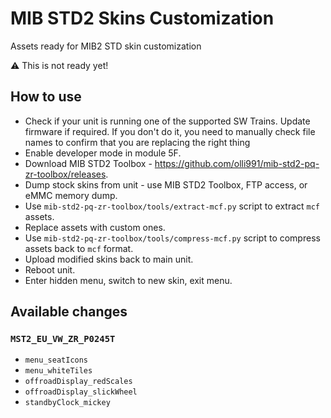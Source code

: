 # MIB STD2 Skins Customization
Assets ready for MIB2 STD skin customization

⚠️ This is not ready yet!

## How to use
* Check if your unit is running one of the supported SW Trains. Update firmware if required. If you don't do it, you need to manually check file names to confirm that you are replacing the right thing
* Enable developer mode in module 5F.
* Download MIB STD2 Toolbox - https://github.com/olli991/mib-std2-pq-zr-toolbox/releases.
* Dump stock skins from unit - use MIB STD2 Toolbox, FTP access, or eMMC memory dump.
* Use `mib-std2-pq-zr-toolbox/tools/extract-mcf.py` script to extract `mcf` assets.
* Replace assets with custom ones.
* Use `mib-std2-pq-zr-toolbox/tools/compress-mcf.py` script to compress assets back to `mcf` format.
* Upload modified skins back to main unit.
* Reboot unit.
* Enter hidden menu, switch to new skin, exit menu.

## Available changes
### `MST2_EU_VW_ZR_P0245T`
* `menu_seatIcons`
* `menu_whiteTiles`
* `offroadDisplay_redScales`
* `offroadDisplay_slickWheel`
* `standbyClock_mickey`
